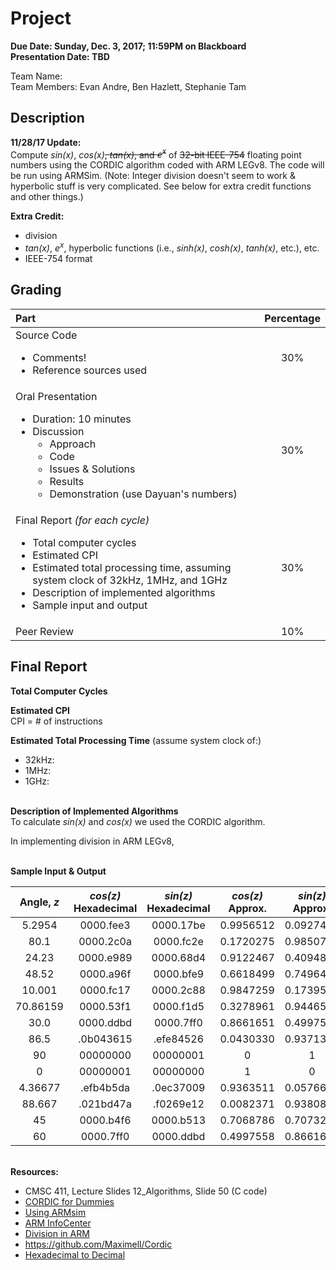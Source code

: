 # Project
**Due Date: Sunday, Dec. 3, 2017; 11:59PM on Blackboard**
<br>**Presentation Date: TBD**

Team Name:
<br> Team Members: Evan Andre, Ben Hazlett, Stephanie Tam

## Description
**11/28/17 Update:**
<br>Compute _sin(x)_, _cos(x)_~~, _tan(x)_, and _e<sup>x</sup>_~~ of ~~32-bit IEEE-754~~ floating point numbers using the CORDIC algorithm coded with ARM LEGv8. The code will be run using ARMSim. (Note: Integer division doesn't seem to work & hyperbolic stuff is very complicated. See below for extra credit functions and other things.)

**Extra Credit:**
  - division
  - _tan(x)_, _e<sup>x</sup>_, hyperbolic functions (i.e., _sinh(x)_, _cosh(x)_, _tanh(x)_, etc.), etc.
  - IEEE-754 format

## Grading
|Part|Percentage|
|:---|:---:|
|Source Code<ul><li>Comments!</li><li>Reference sources used</li></ul>|30%|
|Oral Presentation<ul><li>Duration: 10 minutes</li><li>Discussion<ul><li>Approach</li><li>Code</li><li>Issues & Solutions</li><li>Results</li><li>Demonstration (use Dayuan's numbers)</li></ul></li></ul>|30%|
|Final Report <i>(for each cycle)</i><ul><li>Total computer cycles</li><li>Estimated CPI</li><li>Estimated total processing time, assuming system clock of 32kHz, 1MHz, and 1GHz</li><li>Description of implemented algorithms</li><li>Sample input and output</li></ul>|30%|
|Peer Review|10%|

## Final Report
**Total Computer Cycles**
<br>

**Estimated CPI**
<br> CPI = # of instructions

**Estimated Total Processing Time** (assume system clock of:)
  - 32kHz: 
  - 1MHz: 
  - 1GHz: 

<br>**Description of Implemented Algorithms**
<br> To calculate _sin(x)_ and _cos(x)_ we used the CORDIC algorithm.

In implementing division in ARM LEGv8, 

<br>**Sample Input & Output**

|Angle, _z_|_cos(z)_ Hexadecimal|_sin(z)_ Hexadecimal|_cos(z)_ Approx.|_sin(z)_ Approx.|Actual _cos(z)_|Actual _sin(z)_|
|:---:|:---:|:---:|:---:|:---:|:---:|:---:|
|5.2954|0000.fee3|0000.17be|0.9956512|0.0927429|0.9957321|0.0922906|
|80.1|0000.2c0a|0000.fc2e|0.1720275|0.9850769|0.1719291|0.9851093|
|24.23|0000.e989|0000.68d4|0.9122467|0.4094848|0.9119053|0.4104005|
|48.52|0000.a96f|0000.bfe9|0.6618499|0.7496490|0.6623585|0.7491869|
|10.001|0000.fc17|0000.2c88|0.9847259|0.1739501|0.9848047|0.1736653|
|70.86159|0000.53f1|0000.f1d5|0.3278961|0.9446563|0.3278513|0.9447293|
|30.0|0000.ddbd|0000.7ff0|0.8661651|0.4997558|0.8660254|0.5|
|86.5|.0b043615|.efe84526|0.0430330|0.9371379|0.0610485|0.9981347|
|90|00000000|00000001|0|1|0|1|
|0|00000001|00000000|1|0|1|0|
|4.36677|.efb4b5da|.0ec37009|0.9363511|0.0576696|0.9970970|0.0761407|
|88.667|.021bd47a|.f0269e12|0.0082371|0.9380892|0.0232631|0.9997293|
|45|0000.b4f6|0000.b513|0.7068786|0.7073211|0.7071067|0.7071067|
|60|0000.7ff0|0000.ddbd|0.4997558|0.8661651|0.5|0.86602540378|

<br>**Resources:**
- CMSC 411, Lecture Slides 12_Algorithms, Slide 50 (C code)
- [CORDIC for Dummies](http://bsvi.ru/uploads/CORDIC--_10EBA/cordic.pdf)
- [Using ARMsim](http://armsim.cs.uvic.ca/AttachedFiles/ARMSim_UserGuide4Plus.pdf)
- [ARM InfoCenter](http://infocenter.arm.com/help/index.jsp?topic=/com.arm.doc.dui0204j/index.html)
- [Division in ARM](http://www.tofla.iconbar.com/tofla/arm/arm02/index.htm)
- https://github.com/Maximell/Cordic
- [Hexadecimal to Decimal](https://www.rapidtables.com/convert/number/hex-to-decimal.html)
